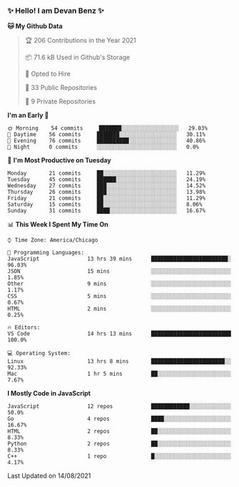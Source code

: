### ✨ Hello! I am Devan Benz ✨

<!--START_SECTION:waka-->
**🐱 My Github Data** 

> 🏆 206 Contributions in the Year 2021
 > 
> 📦 71.6 kB Used in Github's Storage 
 > 
> 💼 Opted to Hire
 > 
> 📜 33 Public Repositories 
 > 
> 🔑 9 Private Repositories  
 > 
**I'm an Early 🐤** 

```text
🌞 Morning    54 commits     ███████░░░░░░░░░░░░░░░░░░   29.03% 
🌆 Daytime    56 commits     ███████░░░░░░░░░░░░░░░░░░   30.11% 
🌃 Evening    76 commits     ██████████░░░░░░░░░░░░░░░   40.86% 
🌙 Night      0 commits      ░░░░░░░░░░░░░░░░░░░░░░░░░   0.0%

```
📅 **I'm Most Productive on Tuesday** 

```text
Monday       21 commits     ██░░░░░░░░░░░░░░░░░░░░░░░   11.29% 
Tuesday      45 commits     ██████░░░░░░░░░░░░░░░░░░░   24.19% 
Wednesday    27 commits     ███░░░░░░░░░░░░░░░░░░░░░░   14.52% 
Thursday     26 commits     ███░░░░░░░░░░░░░░░░░░░░░░   13.98% 
Friday       21 commits     ██░░░░░░░░░░░░░░░░░░░░░░░   11.29% 
Saturday     15 commits     ██░░░░░░░░░░░░░░░░░░░░░░░   8.06% 
Sunday       31 commits     ████░░░░░░░░░░░░░░░░░░░░░   16.67%

```


📊 **This Week I Spent My Time On** 

```text
⌚︎ Time Zone: America/Chicago

💬 Programming Languages: 
JavaScript               13 hrs 39 mins      ████████████████████████░   96.03% 
JSON                     15 mins             ░░░░░░░░░░░░░░░░░░░░░░░░░   1.85% 
Other                    9 mins              ░░░░░░░░░░░░░░░░░░░░░░░░░   1.17% 
CSS                      5 mins              ░░░░░░░░░░░░░░░░░░░░░░░░░   0.67% 
HTML                     2 mins              ░░░░░░░░░░░░░░░░░░░░░░░░░   0.25%

🔥 Editors: 
VS Code                  14 hrs 13 mins      █████████████████████████   100.0%

💻 Operating System: 
Linux                    13 hrs 8 mins       ███████████████████████░░   92.33% 
Mac                      1 hr 5 mins         ██░░░░░░░░░░░░░░░░░░░░░░░   7.67%

```

**I Mostly Code in JavaScript** 

```text
JavaScript               12 repos            ████████████░░░░░░░░░░░░░   50.0% 
Go                       4 repos             ████░░░░░░░░░░░░░░░░░░░░░   16.67% 
HTML                     2 repos             ██░░░░░░░░░░░░░░░░░░░░░░░   8.33% 
Python                   2 repos             ██░░░░░░░░░░░░░░░░░░░░░░░   8.33% 
C++                      1 repo              █░░░░░░░░░░░░░░░░░░░░░░░░   4.17%

```



 Last Updated on 14/08/2021
<!--END_SECTION:waka-->

<!--
**devanbenz/devanbenz** is a ✨ _special_ ✨ repository because its `README.md` (this file) appears on your GitHub profile.

Here are some ideas to get you started:

- 🔭 I’m currently working on ...
- 🌱 I’m currently learning ...
- 👯 I’m looking to collaborate on ...
- 🤔 I’m looking for help with ...
- 💬 Ask me about ...
- 📫 How to reach me: ...
- 😄 Pronouns: ...
- ⚡ Fun fact: ...
-->

